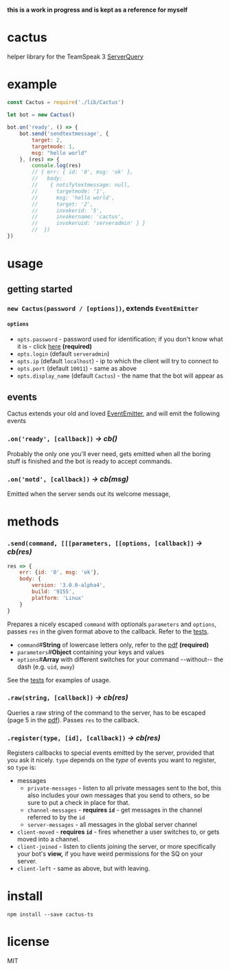 #### this is a work in progress and is kept as a reference for myself

# cactus

helper library for the TeamSpeak 3 [ServerQuery](http://media.teamspeak.com/ts3_literature/TeamSpeak%203%20Server%20Query%20Manual.pdf)

# example

```javascript
const Cactus = require('./lib/Cactus')

let bot = new Cactus()

bot.on('ready', () => {
	bot.send('sendtextmessage', {
		target: 2,
		targetmode: 1,
		msg: "hello world"
	}, (res) => {
		console.log(res)
		// { err: { id: '0', msg: 'ok' },
		//   body: 
		//    { notifytextmessage: null,
		//      targetmode: '1',
		//      msg: 'hello world',
		//      target: '2',
		//      invokerid: '5',
		//      invokername: 'cactus',
		//      invokeruid: 'serveradmin' } }
		// 	})
})
```

# usage

## getting started

### `new Cactus(password / [options])`, extends `EventEmitter`

#### `options`

- `opts.password` - password used for identification; if you don't know what it is - click [here](https://support.teamspeakusa.com/index.php?/Knowledgebase/Article/View/326/16/how-do-i-change-or-reset-the-password-of-the-serveradmin-server-query-account) **(required)**
- `opts.login` (default `serveradmin`)
- `opts.ip` (default `localhost`) - ip to which the client will try to connect to
- `opts.port` (default `10011`) - same as above
- `opts.display_name` (default `Cactus`) - the name that the bot will appear as

## events
Cactus extends your old and loved [EventEmitter](https://nodejs.org/api/events.html), and will emit the following events

### `.on('ready', [callback])` *-> cb()*
Probably the only one you'll ever need, gets emitted when all the boring stuff is finished and the bot is ready to accept commands.

### `.on('motd', [callback])` *-> cb(msg)*
Emitted when the server sends out its welcome message, 

# methods

### `.send(command, [[[parameters, [[options, [callback])` *-> cb(res)*

```js
res => {
	err: {id: '0', msg: 'ok'},
	body: {
		version: '3.0.0-alpha4',
		build: '9155',
		platform: 'Linux'
	}
}
```

Prepares a nicely escaped `command` with optionals `parameters` and `options`, passes `res` in the given format above to the callback. Refer to the [tests](https://github.com/Nikersify/cactus/blob/master/test/builder.js).
- `command`#**String** of lowercase letters only, refer to the [pdf](http://media.teamspeak.com/ts3_literature/TeamSpeak%203%20Server%20Query%20Manual.pdf) **(required)**
- `parameters`#**Object** containing your keys and values
- `options`#**Array** with different switches for your command --without-- the dash (e.g. `uid`, `away`)

See the [tests](https://github.com/Nikersify/cactus/blob/master/test/builder.js) for examples of usage.

### `.raw(string, [callback])` *-> cb(res)*
Queries a raw string of the command to the server, has to be escaped (page 5 in the [pdf](http://media.teamspeak.com/ts3_literature/TeamSpeak%203%20Server%20Query%20Manual.pdf#5)). Passes `res` to the callback.

### `.register(type, [id], [callback])` *-> cb(res)*
Registers callbacks to special events emitted by the server, provided that you ask it nicely. `type` depends on the *type* of events you want to register, so `type` is:

- messages
	- `private-messages` - listen to all private messages sent to the bot, this also includes your own messages that you send to others, so be sure to put a check in place for that.
	- `channel-messages` - **requires `id`** - get messages in the channel referred to by the `id`
	- `server-messages` - all messages in the global server channel
- `client-moved` - **requires `id`** - fires whenether a user switches to, or gets moved into a channel.
- `client-joined` - listen to clients joining the server, or more specifically your bot's **view,** if you have weird permissions for the SQ on your server.
- `client-left` - same as above, but with leaving.

# install

`npm install --save cactus-ts`

# license

MIT
